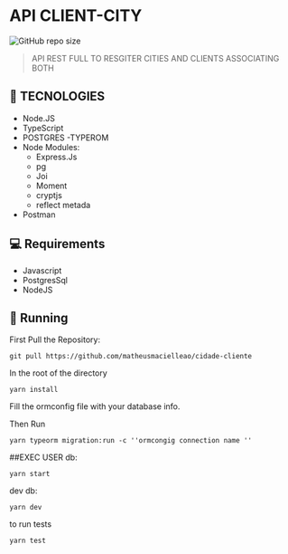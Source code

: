# API CLIENT-CITY

<!---Esses são exemplos. Veja https://shields.io para outras pessoas ou para personalizar este conjunto de escudos. Você pode querer incluir dependências, status do projeto e informações de licença aqui--->

![GitHub repo size](https://img.shields.io/github/repo-size/matheusmacielleao/cidade-cliente)

> API REST FULL TO RESGITER CITIES AND CLIENTS ASSOCIATING BOTH

## 🚀 TECNOLOGIES

- Node.JS
- TypeScript
- POSTGRES
-TYPEROM
- Node Modules:
  - Express.Js
  - pg
  - Joi
  - Moment
  - cryptjs
  - reflect metada
- Postman

## 💻 Requirements

<!---Estes são apenas requisitos de exemplo. Adicionar, duplicar ou remover conforme necessário--->

- Javascript
- PostgresSql
- NodeJS

## 🚀 Running

First Pull the Repository:

```
git pull https://github.com/matheusmacielleao/cidade-cliente
```

In the root of the directory
```
yarn install
```

Fill the ormconfig file with your database info.

Then Run
```
yarn typeorm migration:run -c ''ormcongig connection name ''
```

##EXEC
USER db:

```
yarn start
```

dev db:

```
yarn dev
```

to run tests
```
yarn test
```

